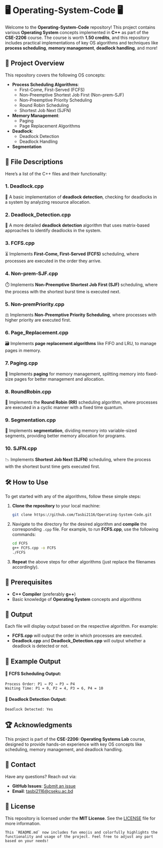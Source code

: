 # 🖥️ Operating-System-Code 🖥️
Welcome to the **Operating-System-Code** repository! This project contains various **Operating System** concepts implemented in **C++** as part of the **CSE-2206** course. The course is worth **1.50 credits**, and this repository includes practical implementations of key OS algorithms and techniques like **process scheduling**, **memory management**, **deadlock handling**, and more!
## 🚀 Project Overview
This repository covers the following OS concepts:
- **Process Scheduling Algorithms**:
  - First-Come, First-Served (FCFS)
  - Non-Preemptive Shortest Job First (Non-prem-SJF)
  - Non-Preemptive Priority Scheduling
  - Round Robin Scheduling
  - Shortest Job Next (SJFN)
- **Memory Management**:
  - Paging
  - Page Replacement Algorithms
- **Deadlock**:
  - Deadlock Detection
  - Deadlock Handling
- **Segmentation**
## 📂 File Descriptions
Here’s a list of the C++ files and their functionality:
### 1. **Deadlock.cpp**  
   🛑 A basic implementation of **deadlock detection**, checking for deadlocks in a system by analyzing resource allocation.
### 2. **Deadlock_Detection.cpp**  
   🚨 A more detailed **deadlock detection** algorithm that uses matrix-based approaches to identify deadlocks in the system.
### 3. **FCFS.cpp**  
   ⏳ Implements **First-Come, First-Served (FCFS)** scheduling, where processes are executed in the order they arrive.
### 4. **Non-prem-SJF.cpp**  
   ⏱️ Implements **Non-Preemptive Shortest Job First (SJF)** scheduling, where the process with the shortest burst time is executed next.
### 5. **Non-premPriority.cpp**  
   ⚖️ Implements **Non-Preemptive Priority Scheduling**, where processes with higher priority are executed first.
### 6. **Page_Replacement.cpp**  
   🗃️ Implements **page replacement algorithms** like FIFO and LRU, to manage pages in memory.
### 7. **Paging.cpp**  
   💾 Implements **paging** for memory management, splitting memory into fixed-size pages for better management and allocation.
### 8. **RoundRobin.cpp**  
   🔄 Implements the **Round Robin (RR)** scheduling algorithm, where processes are executed in a cyclic manner with a fixed time quantum.
### 9. **Segmentation.cpp**  
   🧩 Implements **segmentation**, dividing memory into variable-sized segments, providing better memory allocation for programs.
### 10. **SJFN.cpp**  
   📉 Implements **Shortest Job Next (SJFN)** scheduling, where the process with the shortest burst time gets executed first.
## 🛠️ How to Use
To get started with any of the algorithms, follow these simple steps:
1. **Clone the repository** to your local machine:
   ```bash
   git clone https://github.com/Tasbi2116/Operating-System-Code.git
2. Navigate to the directory for the desired algorithm and **compile** the corresponding `.cpp` file. For example, to run **FCFS.cpp**, use the following commands:
   ```bash
   cd FCFS
   g++ FCFS.cpp -o FCFS
   ./FCFS
   ```
3. **Repeat** the above steps for other algorithms (just replace the filenames accordingly).
## 🔧 Prerequisites
- **C++ Compiler** (preferably **g++**)
- Basic knowledge of **Operating System** concepts and algorithms
## 📝 Output
Each file will display output based on the respective algorithm. For example:
- **FCFS.cpp** will output the order in which processes are executed.
- **Deadlock.cpp** and **Deadlock_Detection.cpp** will output whether a deadlock is detected or not.
## 📄 Example Output
#### 🔹 FCFS Scheduling Output:
```
Process Order: P1 → P2 → P3 → P4
Waiting Time: P1 = 0, P2 = 4, P3 = 6, P4 = 10
```
#### 🔹 Deadlock Detection Output:
```
Deadlock Detected: Yes
```
## 🏆 Acknowledgments
This project is part of the **CSE-2206: Operating Systems Lab** course, designed to provide hands-on experience with key OS concepts like scheduling, memory management, and deadlock handling.
## 📧 Contact
Have any questions? Reach out via:
- **GitHub Issues**: [Submit an issue](../../issues)
- **Email**: [tasbi2116@cseku.ac.bd](tasbi2116@cseku.ac.bd)
## 📝 License
This repository is licensed under the **MIT License**. See the [LICENSE](LICENSE) file for more information.
```
This `README.md` now includes fun emojis and colorfully highlights the functionality and usage of the project. Feel free to adjust any part based on your needs!
